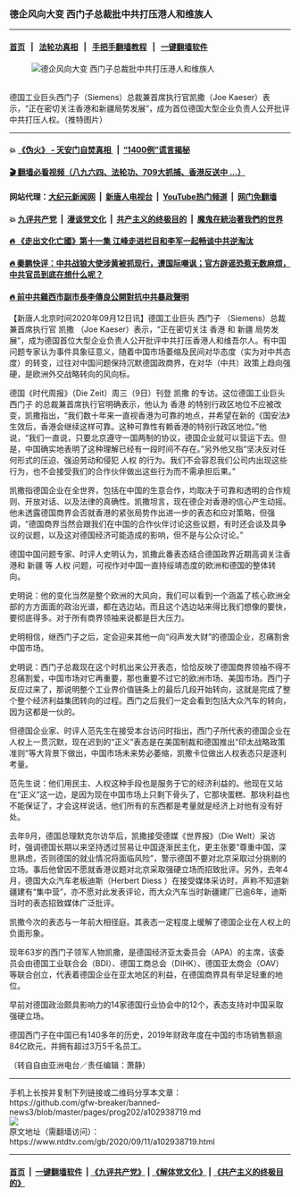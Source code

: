 ### 德企风向大变 西门子总裁批中共打压港人和维族人
------------------------

#### [首页](https://github.com/gfw-breaker/banned-news3/blob/master/README.md) &nbsp;&nbsp;|&nbsp;&nbsp; [法轮功真相](https://github.com/begood0513/basic/blob/master/README.md)  &nbsp;&nbsp;|&nbsp;&nbsp; [手把手翻墙教程](https://github.com/gfw-breaker/guides/wiki)  &nbsp;&nbsp;|&nbsp;&nbsp; [一键翻墙软件](https://github.com/gfw-breaker/nogfw/blob/master/README.md)  



<div><div class="featured_image">
 <figure>
  <img alt="德企风向大变 西门子总裁批中共打压港人和维族人" src="https://i.ntdtv.com/assets/uploads/2020/09/Joe-Kaeser.jpg"/>
 </figure><br/>
 <span class="caption">
  德国工业巨头西门子（Siemens）总裁兼首席执行官凯撒（Joe Kaeser）表示，“正在密切关注香港和新疆局势发展”，成为首位德国大型企业负责人公开批评中共打压人权。（推特图片）
 </span>
</div>
</div><hr/>

#### 💥 [《伪火》 - 天安门自焚真相 ](http://141.164.51.119:10000/videos/blog/weihuo.html)&nbsp; |&nbsp; [“1400例”谎言揭秘  ](http://141.164.51.119:10000/videos/blog/jiexi1400.html)

#### [ 🎬  翻墙必看视频（八九六四、法轮功、709大抓捕、香港反送中 ...）](https://github.com/gfw-breaker/links/blob/master/banned.md)

#### 网站代理：[大纪元新闻网](http://167.172.10.89:10080/gb/) &nbsp;|&nbsp; [新唐人电视台](http://167.172.10.89:8808/gb/)  &nbsp;|&nbsp; [YouTube热门频道](http://158.247.203.241/youtube.html) &nbsp;|&nbsp; [网门免翻墙](http://158.247.203.241:11000/show.aspx?name=ogHome)

#### 💥 [九评共产党](http://141.164.51.119:10000/videos/res/jiuping/)&nbsp; |&nbsp; [漫谈党文化](http://141.164.51.119:10000/videos/res/mtdwh/)&nbsp; |&nbsp; [共产主义的终极目的](http://141.164.51.119:10000/videos/res/zjmd/)&nbsp; |&nbsp; [魔鬼在統治著我們的世界](http://141.164.51.119:10000/videos/res/TheSpecter/)  

#### [ 🔥  《走出文化亡國》第十一集 江峰走进栏目和李军一起畅谈中共逆淘汰](http://141.164.51.119:10000/videos/news/../res/zcwhwg/index.html)

#### [ 🔥  秦鹏快评：中共战狼大使涉黄被抓现行，遭国际嘲讽；官方辟谣恐惹无数麻烦，中共官员到底在想什么呢？](http://141.164.51.119:10000/videos/news/qp03.html)

#### [ 🔥  前中共雞西市副市長李傳良公開對抗中共暴政聲明](http://141.164.51.119:10000/videos/news/../tui/index.html)

<div><div class="post_content" itemprop="articleBody">
 <p>
  【新唐人北京时间2020年09月12日讯】德国工业巨头
  <ok href="https://www.ntdtv.com/gb/西门子.htm">
   西门子
  </ok>
  （Siemens）总裁兼首席执行官
  <ok href="https://www.ntdtv.com/gb/凯撒.htm">
   凯撒
  </ok>
  （Joe Kaeser）表示，“正在密切关注
  <ok href="https://www.ntdtv.com/gb/香港.htm">
   香港
  </ok>
  和
  <ok href="https://www.ntdtv.com/gb/新疆.htm">
   新疆
  </ok>
  局势发展”，成为德国首位大型企业负责人公开批评中共打压香港人和维吾尔人。有中国问题专家认为事件具象征意义，随着中国市场萎缩及民间对华态度（实为对中共态度）的转变，过往对中国问题保持沉默德国政商界，在对华（中共）政策上趋向强硬，是欧洲外交战略转向的风向标。
 </p>
 <p>
  德国《时代周报》（Die Zeit）周三（9日）刊登
  <ok href="https://www.ntdtv.com/gb/凯撒.htm">
   凯撒
  </ok>
  的专访。这位德国工业巨头
  <ok href="https://www.ntdtv.com/gb/西门子.htm">
   西门子
  </ok>
  的总裁兼首席执行官明确表示，他认为
  <ok href="https://www.ntdtv.com/gb/香港.htm">
   香港
  </ok>
  的特别行政区地位不应被改变，凯撒指出，“我们数十年来一直视香港为可靠的地点，并希望在新的《国安法》生效后，香港会继续这样可靠。这种可靠性有赖香港的特别行政区地位。”他说，“我们一直说，只要北京遵守一国两制的协议，德国企业就可以营运下去。但是，中国确实地表明了这种理解已经有一段时间不存在。”另外他又指“坚决反对任何形式的压迫、强迫劳动和侵犯
  <ok href="https://www.ntdtv.com/gb/人权.htm">
   人权
  </ok>
  的行为。我们不会容忍我们公司内出现这些行为，也不会接受我们的合作伙伴做出这些行为而不需承担后果。”
 </p>
 <p>
  凯撒指德国企业在全世界，包括在中国的生意合作，均取决于可靠和透明的合作规则、开放对话、以及法律的真确性。凯撒坦言，现在德企对香港的信心产生动摇。他未透露德国商界会否就香港的紧张局势作出进一步的表态和应对策略，但强调，“德国商界当然会跟我们在中国的合作伙伴讨论这些议题，有时还会谈及具争议的议题，以及这对德国经济可能造成的影响，但不是与公众讨论。”
 </p>
 <p>
  德国中国问题专家、时评人史明认为，凯撒此番表态结合德国政界近期高调关注香港和
  <ok href="https://www.ntdtv.com/gb/新疆.htm">
   新疆
  </ok>
  等
  <ok href="https://www.ntdtv.com/gb/人权.htm">
   人权
  </ok>
  问题，可视作对中国一直持绥靖态度的欧洲和德国的整体转向。
 </p>
 <p>
  史明说：他的变化当然是整个欧洲的大风向，我们可以看到一个涵盖了核心欧洲全部的方方面面的政治光谱，都在选边站。而且这个选边站来得比我们想像的要快，要彻底得多。对于所有商界领袖来说都是巨大压力。
 </p>
 <p>
  史明相信，继西门子之后，定会迎来其他一向“闷声发大财”的德国企业，忍痛割舍中国市场。
 </p>
 <p>
  史明说：西门子总裁现在这个时机出来公开表态，恰恰反映了德国商界领袖不得不忍痛割爱，中国市场对它再重要，那也重要不过它的欧洲市场、美国市场。西门子反应过来了，那说明整个工业界价值链条上的最后几段开始转向，这就是完成了整个整个经济利益集团转向的过程。西门之后我们一定会看到包括大众汽车的转向，因为这都是一伙的。
 </p>
 <p>
  但德国企业家、时评人范先生在接受本台访问时指出，西门子所代表的德国企业在人权上一贯沉默，现在迟到的“正义”表态是在美国制裁和德国推出“印太战略政策准则”等大背景下做出，中国市场未来势必萎缩，凯撒卡位做出人权表态只是逐利考量。
 </p>
 <p>
  范先生说：他们用民主、人权这种手段也是服务于它的经济利益的。他现在又站在“正义”这一边，是因为现在中国市场上只剩下骨头了，它那块蛋糕、那块利益也不能保证了，才会这样说话，他们所有的东西都是考量就是经济上对他有没有好处。
 </p>
 <p>
  去年9月，德国总理默克尔访华后，凯撒接受德媒《世界报》（Die Welt）采访时，强调德国长期以来坚持透过贸易让中国逐渐民主化，更主张要“尊重中国，深思熟虑，否则德国的就业情况将面临风险”，警示德国不要对北京采取过分挑剔的立场。事后他曾因不愿就香港议题对北京采取强硬立场而招致批评。另外，去年4月，德国大众汽车老板迪斯（Herbert Diess ）在接受媒体采访时，声称不知道新疆建有“集中营”，亦不愿对此发表评论，而大众汽车当时新疆建厂已逾6年，迪斯当时的表态招致媒体广泛批评。
 </p>
 <p>
  凯撒今次的表态与一年前大相径庭。其表态一定程度上缓解了德国企业在人权上的负面形象。
 </p>
 <p>
  现年63岁的西门子领军人物凯撒，是德国经济亚太委员会（APA）的主席，该委员会由德国工业联合会（BDI）、德国工商总会（DIHK）、德国亚太商会（OAV）等联合创立，代表着德国企业在亚太地区的利益，在德国商界具有举足轻重的地位。
 </p>
 <p>
  早前对德国政治颇具影响力的14家德国行业协会中的12个，表态支持对中国采取强硬立场。
 </p>
 <p>
  德国西门子在中国已有140多年的历史，2019年财政年度在中国的市场销售额逾84亿欧元，并拥有超过3万5千名员工。
 </p>
 <p>
  （转自自由亚洲电台／责任编辑：萧静）
 </p>
 <div class="single_ad">
 </div>
</div>
</div>
<hr/>
手机上长按并复制下列链接或二维码分享本文章：<br/>
https://github.com/gfw-breaker/banned-news3/blob/master/pages/prog202/a102938719.md <br/>
<a href='https://github.com/gfw-breaker/banned-news3/blob/master/pages/prog202/a102938719.md'><img src='https://github.com/gfw-breaker/banned-news3/blob/master/pages/prog202/a102938719.md.png'/></a> <br/>
原文地址（需翻墙访问）：https://www.ntdtv.com/gb/2020/09/11/a102938719.html


------------------------
#### [首页](https://github.com/gfw-breaker/banned-news3/blob/master/README.md) &nbsp;|&nbsp; [一键翻墙软件](https://github.com/gfw-breaker/nogfw/blob/master/README.md) &nbsp;| [《九评共产党》](https://github.com/gfw-breaker/9ping.md/blob/master/README.md#九评之一评共产党是什么) | [《解体党文化》](https://github.com/gfw-breaker/jtdwh.md/blob/master/README.md) | [《共产主义的终极目的》](https://github.com/gfw-breaker/gczydzjmd.md/blob/master/README.md)


<img src='http://gfw-breaker.win/banned-news3/pages/prog202/a102938719.md' width='0px' height='0px'/>